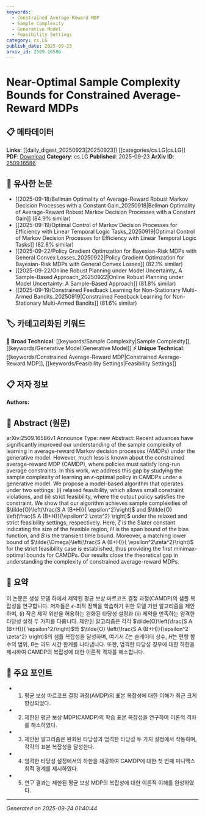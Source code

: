 ```yaml
---
keywords:
  - Constrained Average-Reward MDP
  - Sample Complexity
  - Generative Model
  - Feasibility Settings
category: cs.LG
publish_date: 2025-09-23
arxiv_id: 2509.16586
---
```


<!-- KEYWORD_LINKING_METADATA:
{
  "processed_timestamp": "2025-09-24T01:40:44.704749",
  "vocabulary_version": "1.0",
  "selected_keywords": [
    "Constrained Average-Reward MDP",
    "Sample Complexity",
    "Generative Model",
    "Feasibility Settings"
  ],
  "rejected_keywords": [],
  "similarity_scores": {
    "Constrained Average-Reward MDP": 0.9,
    "Sample Complexity": 0.7,
    "Generative Model": 0.8,
    "Feasibility Settings": 0.85
  },
  "extraction_method": "AI_prompt_based",
  "budget_applied": true,
  "candidates_json": {
    "candidates": [
      {
        "surface": "constrained average-reward MDP",
        "canonical": "Constrained Average-Reward MDP",
        "aliases": [
          "CAMDP"
        ],
        "category": "unique_technical",
        "rationale": "This term is central to the paper's focus and represents a specific type of Markov decision process with constraints, which is crucial for linking related works.",
        "novelty_score": 0.75,
        "connectivity_score": 0.65,
        "specificity_score": 0.85,
        "link_intent_score": 0.9
      },
      {
        "surface": "sample complexity",
        "canonical": "Sample Complexity",
        "aliases": [],
        "category": "broad_technical",
        "rationale": "Sample complexity is a fundamental concept in learning theory, relevant for connecting with other works on learning efficiency.",
        "novelty_score": 0.4,
        "connectivity_score": 0.8,
        "specificity_score": 0.6,
        "link_intent_score": 0.7
      },
      {
        "surface": "generative model",
        "canonical": "Generative Model",
        "aliases": [],
        "category": "broad_technical",
        "rationale": "Generative models are widely used in machine learning, providing a strong link to related methodologies and applications.",
        "novelty_score": 0.5,
        "connectivity_score": 0.85,
        "specificity_score": 0.65,
        "link_intent_score": 0.8
      },
      {
        "surface": "feasibility settings",
        "canonical": "Feasibility Settings",
        "aliases": [
          "relaxed feasibility",
          "strict feasibility"
        ],
        "category": "unique_technical",
        "rationale": "These settings are specific to the paper's approach and are important for understanding the constraints applied in the study.",
        "novelty_score": 0.7,
        "connectivity_score": 0.6,
        "specificity_score": 0.8,
        "link_intent_score": 0.85
      }
    ],
    "ban_list_suggestions": [
      "method",
      "experiment",
      "performance"
    ]
  },
  "decisions": [
    {
      "candidate_surface": "constrained average-reward MDP",
      "resolved_canonical": "Constrained Average-Reward MDP",
      "decision": "linked",
      "scores": {
        "novelty": 0.75,
        "connectivity": 0.65,
        "specificity": 0.85,
        "link_intent": 0.9
      }
    },
    {
      "candidate_surface": "sample complexity",
      "resolved_canonical": "Sample Complexity",
      "decision": "linked",
      "scores": {
        "novelty": 0.4,
        "connectivity": 0.8,
        "specificity": 0.6,
        "link_intent": 0.7
      }
    },
    {
      "candidate_surface": "generative model",
      "resolved_canonical": "Generative Model",
      "decision": "linked",
      "scores": {
        "novelty": 0.5,
        "connectivity": 0.85,
        "specificity": 0.65,
        "link_intent": 0.8
      }
    },
    {
      "candidate_surface": "feasibility settings",
      "resolved_canonical": "Feasibility Settings",
      "decision": "linked",
      "scores": {
        "novelty": 0.7,
        "connectivity": 0.6,
        "specificity": 0.8,
        "link_intent": 0.85
      }
    }
  ]
}
-->

# Near-Optimal Sample Complexity Bounds for Constrained Average-Reward MDPs

## 📋 메타데이터

**Links**: [[daily_digest_20250923|20250923]] [[categories/cs.LG|cs.LG]]
**PDF**: [Download](https://arxiv.org/pdf/2509.16586.pdf)
**Category**: cs.LG
**Published**: 2025-09-23
**ArXiv ID**: [2509.16586](https://arxiv.org/abs/2509.16586)

## 🔗 유사한 논문
- [[2025-09-18/Bellman Optimality of Average-Reward Robust Markov Decision Processes with a Constant Gain_20250918|Bellman Optimality of Average-Reward Robust Markov Decision Processes with a Constant Gain]] (84.9% similar)
- [[2025-09-19/Optimal Control of Markov Decision Processes for Efficiency with Linear Temporal Logic Tasks_20250919|Optimal Control of Markov Decision Processes for Efficiency with Linear Temporal Logic Tasks]] (82.8% similar)
- [[2025-09-22/Policy Gradient Optimzation for Bayesian-Risk MDPs with General Convex Losses_20250922|Policy Gradient Optimzation for Bayesian-Risk MDPs with General Convex Losses]] (82.1% similar)
- [[2025-09-22/Online Robust Planning under Model Uncertainty_ A Sample-Based Approach_20250922|Online Robust Planning under Model Uncertainty: A Sample-Based Approach]] (81.8% similar)
- [[2025-09-19/Constrained Feedback Learning for Non-Stationary Multi-Armed Bandits_20250919|Constrained Feedback Learning for Non-Stationary Multi-Armed Bandits]] (81.6% similar)

## 🏷️ 카테고리화된 키워드
**🧠 Broad Technical**: [[keywords/Sample Complexity|Sample Complexity]], [[keywords/Generative Model|Generative Model]]
**⚡ Unique Technical**: [[keywords/Constrained Average-Reward MDP|Constrained Average-Reward MDP]], [[keywords/Feasibility Settings|Feasibility Settings]]

## 📋 저자 정보

**Authors:** 

## 📄 Abstract (원문)

arXiv:2509.16586v1 Announce Type: new 
Abstract: Recent advances have significantly improved our understanding of the sample complexity of learning in average-reward Markov decision processes (AMDPs) under the generative model. However, much less is known about the constrained average-reward MDP (CAMDP), where policies must satisfy long-run average constraints. In this work, we address this gap by studying the sample complexity of learning an $\epsilon$-optimal policy in CAMDPs under a generative model. We propose a model-based algorithm that operates under two settings: (i) relaxed feasibility, which allows small constraint violations, and (ii) strict feasibility, where the output policy satisfies the constraint. We show that our algorithm achieves sample complexities of $\tilde{O}\left(\frac{S A (B+H)}{ \epsilon^2}\right)$ and $\tilde{O} \left(\frac{S A (B+H)}{\epsilon^2 \zeta^2} \right)$ under the relaxed and strict feasibility settings, respectively. Here, $\zeta$ is the Slater constant indicating the size of the feasible region, $H$ is the span bound of the bias function, and $B$ is the transient time bound. Moreover, a matching lower bound of $\tilde{\Omega}\left(\frac{S A (B+H)}{ \epsilon^2\zeta^2}\right)$ for the strict feasibility case is established, thus providing the first minimax-optimal bounds for CAMDPs. Our results close the theoretical gap in understanding the complexity of constrained average-reward MDPs.

## 📝 요약

이 논문은 생성 모델 하에서 제약된 평균 보상 마르코프 결정 과정(CAMDP)의 샘플 복잡성을 연구합니다. 저자들은 $\epsilon$-최적 정책을 학습하기 위한 모델 기반 알고리즘을 제안하며, (i) 작은 제약 위반을 허용하는 완화된 타당성 설정과 (ii) 제약을 만족하는 엄격한 타당성 설정 두 가지를 다룹니다. 제안된 알고리즘은 각각 $\tilde{O}\left(\frac{S A (B+H)}{ \epsilon^2}\right)$와 $\tilde{O} \left(\frac{S A (B+H)}{\epsilon^2 \zeta^2} \right)$의 샘플 복잡성을 달성하며, 여기서 $\zeta$는 슬레이터 상수, $H$는 편향 함수의 범위, $B$는 과도 시간 한계를 나타냅니다. 또한, 엄격한 타당성 경우에 대한 하한을 제시하여 CAMDP의 복잡성에 대한 이론적 격차를 해소합니다.

## 🎯 주요 포인트

- 1. 평균 보상 마르코프 결정 과정(AMDP)의 표본 복잡성에 대한 이해가 최근 크게 향상되었다.
- 2. 제한된 평균 보상 MDP(CAMDP)의 학습 표본 복잡성을 연구하여 이론적 격차를 해소하였다.
- 3. 제안된 알고리즘은 완화된 타당성과 엄격한 타당성 두 가지 설정에서 작동하며, 각각의 표본 복잡성을 달성한다.
- 4. 엄격한 타당성 설정에서의 하한을 제공하여 CAMDP에 대한 첫 번째 미니맥스 최적 경계를 제시하였다.
- 5. 연구 결과는 제한된 평균 보상 MDP의 복잡성에 대한 이론적 이해를 완성하였다.


---

*Generated on 2025-09-24 01:40:44*